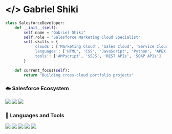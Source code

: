 # </> Gabriel Shiki

```python
class SalesforceDeveloper:
    def __init__(self):
        self.name = "Gabriel Shiki"
        self.role = "Salesforce Marketing Cloud Specialist"
        self.skills = {
            'clouds': ['Marketing Cloud', 'Sales Cloud', 'Service Cloud'],
            'languages': ['HTML', 'CSS', 'JavaScript', 'Python', 'APEX'],
            'tools': ['AMPscript', 'SSJS', 'REST APIs', 'SOAP APIs']
        }
        
    def current_focus(self):
        return "Building cross-cloud portfolio projects"
```

### ☁️ Salesforce Ecosystem
<p> <img src="https://img.shields.io/badge/Marketing_Cloud-Expert-00A1E0?style=for-the-badge&logo=salesforce&logoColor=white"> <img src="https://img.shields.io/badge/Sales_Cloud-Advanced-00A1E0?style=for-the-badge&logo=salesforce&logoColor=white"> <img src="https://img.shields.io/badge/Service_Cloud-Intermediate-00A1E0?style=for-the-badge&logo=salesforce&logoColor=white"> </p>

### 🧰 Languages and Tools
<p> <img src="https://img.shields.io/badge/HTML5-E34F26?style=for-the-badge&logo=html5&logoColor=white"> <img src="https://img.shields.io/badge/CSS3-1572B6?style=for-the-badge&logo=css3&logoColor=white"> <img src="https://img.shields.io/badge/JavaScript-F7DF1E?style=for-the-badge&logo=javascript&logoColor=black"> <img src="https://img.shields.io/badge/Python-3776AB?style=for-the-badge&logo=python&logoColor=white"> <img src="https://img.shields.io/badge/Apex-00A1E0?style=for-the-badge&logo=salesforce&logoColor=white"> </p>
